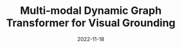 ---
title: "Multi-modal Dynamic Graph Transformer for Visual Grounding"
collection: publications
category: conferences
permalink: /publication/2022-11-18-cvpr
authors: "Chen, Sijia and Li, Baochun"
#excerpt: 'This paper is about fixing template issue #693.'
date: 2022-11-18
venue: 'IEEE Conference on Computer Vision and Pattern Recognition'
abbreviate_venue: 'CVPR'
paperurl: 'https://openaccess.thecvf.com/content/CVPR2022/papers/Chen_Multi-Modal_Dynamic_Graph_Transformer_for_Visual_Grounding_CVPR_2022_paper.pdf'
confurl: "https://cvpr2022.thecvf.com/" 
code: "https://github.com/iQua/vgbase"
#citation: 'Your Name, You. (2024). &quot;Paper Title Number 3.&quot; <i>IEEE Global Communications Conference</i>. 1(3).'
---